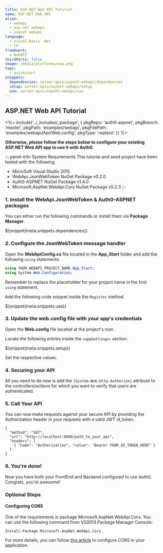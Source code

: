 ```yaml
---
title: ASP.NET Web API Tutorial
name: ASP.NET Web API
alias:
  - webapi
  - asp.net webapi
  - aspnet webapi
language:
  - Visual Basic .Net
  - C#
framework:
  - WebAPI
thirdParty: false
image: /media/platforms/asp.png
tags:
  - quickstart
snippets:
  dependencies: server-apis/aspnet-webapi/dependencies
  setup: server-apis/aspnet-webapi/setup
  use: server-apis/aspnet-webapi/use
---
```


## ASP.NET Web API Tutorial

<%= include('../_includes/_package', {
  pkgRepo: 'auth0-aspnet',
  pkgBranch: 'master',
  pkgPath: 'examples/webapi',
  pkgFilePath: 'examples/webapi/Api/Web.config',
  pkgType: 'replace'
}) %>

**Otherwise, please follow the steps below to configure your existing ASP.NET Web API app to use it with Auth0.**

::: panel-info System Requirements
This tutorial and seed project have been tested with the following:

* MicroSoft Visual Studio 2015
* WebApi.JsonWebToken NuGet Package v0.2.0
* Auth0-ASPNET NuGet Package v1.4.0
* Microsoft.AspNet.WebApi.Cors NuGet Package v5.2.3
:::

### 1. Install the WebApi.JsonWebToken &amp; Auth0-ASPNET packages

You can either run the following commands or install them via **Package Manager**.

${snippet(meta.snippets.dependencies)}

### 2. Configure the JsonWebToken message handler

Open the **WebApiConfig.cs** file located in the **App_Start** folder and add the following `using` statements:
```cs
using YOUR_WEBAPI_PROJECT_NAME.App_Start;
using System.Web.Configuration;
```
Remember to replace the placeholder for your project name in the first `using` statement.

Add the following code snippet inside the `Register` method.

${snippet(meta.snippets.use)}

### 3. Update the web.config file with your app's credentials
Open the **Web.config** file located at the project's root.

Locate the following entries inside the `<appSettings>` section.

${snippet(meta.snippets.setup)}

Set the respective values.

### 4. Securing your API
All you need to do now is add the `[System.Web.Http.Authorize]` attribute to the controllers/actions for which you want to verify that users are authenticated.

### 5. Call Your API
You can now make requests against your secure API by providing the Authorization header in your requests with a valid JWT id_token.

```har
{
  "method": "GET",
  "url": "http://localhost:8000/path_to_your_api",
  "headers": [
    { "name": "Authorization", "value": "Bearer YOUR_ID_TOKEN_HERE" }
  ]
}
```

### 6. You're done!

Now you have both your FrontEnd and Backend configured to use Auth0. Congrats, you're awesome!


### Optional Steps
#### Configuring CORS

One of the requirements is package Microsoft.AspNet.WebApi.Cors. You can use the following command from VS2013 Package Manager Console:

`Install-Package Microsoft.AspNet.WebApi.Cors`

For more details, you can follow [this article](http://www.asp.net/web-api/overview/security/enabling-cross-origin-requests-in-web-api) to configure CORS in your application.
